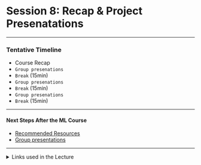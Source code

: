 # Session 8: Recap & Project Presenatations

-----

### Tentative Timeline 

- Course Recap
- `Group presenations`
- `Break` (15min) 
- `Group presenations`
- `Break` (15min) 
- `Group presenations`
- `Break` (15min) 

-----

#### Next Steps After the ML Course

- [Recommended Resources](./material/next.md)
- [Group presentations](./material/random.py)



----
<details>
<summary>Links used in the Lecture</summary>

-  https://excalidraw.com/

</details>

